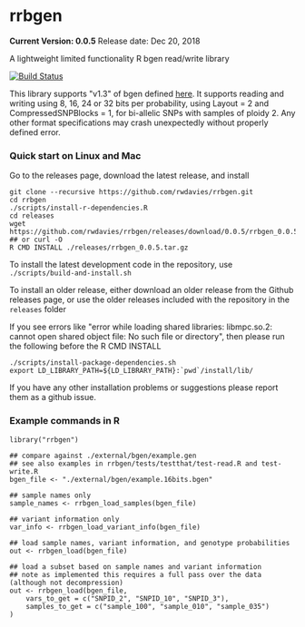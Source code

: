rrbgen
======
**__Current Version: 0.0.5__**
Release date: Dec 20, 2018

A lightweight limited functionality R bgen read/write library

[![Build Status](https://travis-ci.org/rwdavies/rrbgen.svg)](https://travis-ci.org/rwdavies/rrbgen)

This library supports "v1.3" of bgen defined [here](http://www.well.ox.ac.uk/~gav/bgen_format/). It supports reading and writing using 8, 16, 24 or 32 bits per probability, using Layout = 2 and CompressedSNPBlocks = 1, for bi-allelic SNPs with samples of ploidy 2. Any other format specifications may crash unexpectedly without properly defined error.

### Quick start on Linux and Mac

Go to the releases page, download the latest release, and install

```
git clone --recursive https://github.com/rwdavies/rrbgen.git
cd rrbgen
./scripts/install-r-dependencies.R
cd releases
wget https://github.com/rwdavies/rrbgen/releases/download/0.0.5/rrbgen_0.0.5.tar.gz ## or curl -O
R CMD INSTALL ./releases/rrbgen_0.0.5.tar.gz
```

To install the latest development code in the repository, use `./scripts/build-and-install.sh`

To install an older release, either download an older release from the Github releases page, or use the older releases included with the repository in the `releases` folder

If you see errors like "error while loading shared libraries: libmpc.so.2: cannot open shared object file: No such file or directory", then please run the following before the R CMD INSTALL
```
./scripts/install-package-dependencies.sh
export LD_LIBRARY_PATH=${LD_LIBRARY_PATH}:`pwd`/install/lib/
```
If you have any other installation problems or suggestions please report them as a github issue.

### Example commands in R
```
library("rrbgen")

## compare against ./external/bgen/example.gen
## see also examples in rrbgen/tests/testthat/test-read.R and test-write.R
bgen_file <- "./external/bgen/example.16bits.bgen"

## sample names only
sample_names <- rrbgen_load_samples(bgen_file)

## variant information only
var_info <- rrbgen_load_variant_info(bgen_file)

## load sample names, variant information, and genotype probabilities
out <- rrbgen_load(bgen_file)

## load a subset based on sample names and variant information
## note as implemented this requires a full pass over the data (although not decompression)
out <- rrbgen_load(bgen_file,
    vars_to_get = c("SNPID_2", "SNPID_10", "SNPID_3"),
    samples_to_get = c("sample_100", "sample_010", "sample_035")
)

```
